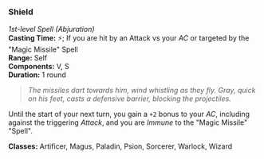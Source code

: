 ### Shield
*1st-level Spell (Abjuration)*  
**Casting Time:** ⚡; If you are hit by an Attack vs your *AC* or targeted by the "Magic Missile" Spell  
**Range:** Self  
**Components:** V, S  
**Duration:** 1 round  

> *The missiles dart towards him, wind whistling as they fly. Gray, quick on his feet, casts a defensive barrier, blocking the projectiles.*

Until the start of your next turn, you gain a `+2` bonus to your *AC*, including against the triggering *Attack*, and you are *Immune* to the "Magic Missile" "Spell".

**Classes:** Artificer, Magus, Paladin, Psion, Sorcerer, Warlock, Wizard
